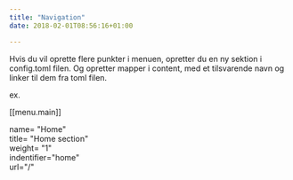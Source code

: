 ```yaml
---
title: "Navigation"
date: 2018-02-01T08:56:16+01:00

---
```



Hvis du vil oprette flere punkter i menuen, opretter du en ny sektion i config.toml filen. Og opretter mapper i content, med et tilsvarende navn og linker til dem fra toml filen.

ex. 

[[menu.main]] <br>

name= "Home" <br>
title= "Home section" <br>
weight= "1" <br>
indentifier="home" <br>
url="/" <br>